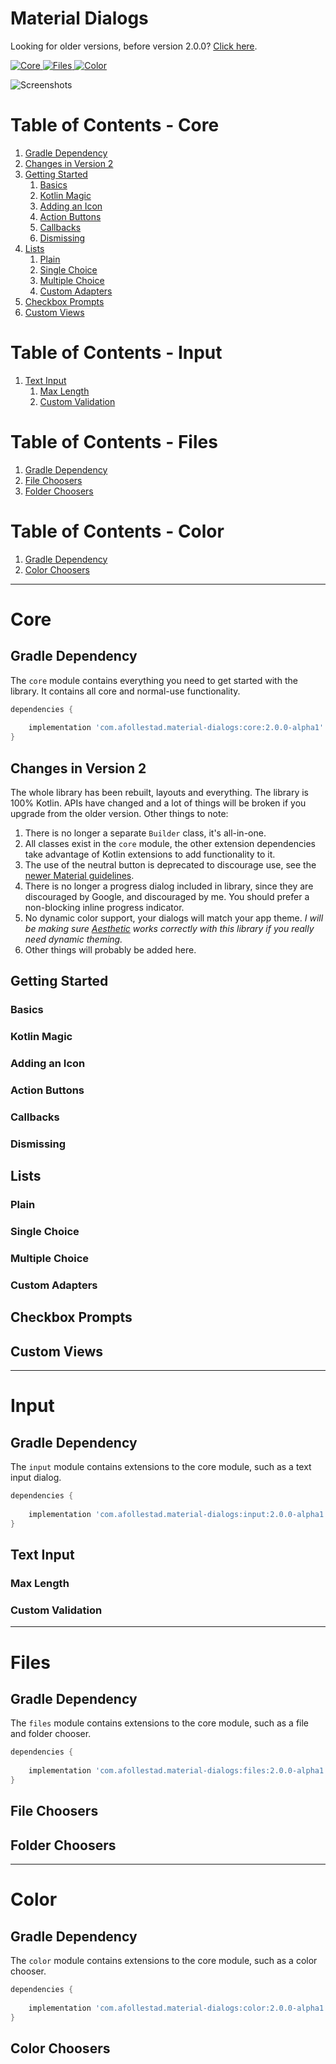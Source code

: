 # Material Dialogs

Looking for older versions, before version 2.0.0? [Click here](README_OLD.md).

[ ![Core](https://api.bintray.com/packages/drummer-aidan/maven/material-dialogs%3Acore/images/download.svg) ](https://bintray.com/drummer-aidan/maven/material-dialogs%3Acore/_latestVersion)
[ ![Files](https://api.bintray.com/packages/drummer-aidan/maven/material-dialogs%3Afiles/images/download.svg) ](https://bintray.com/drummer-aidan/maven/material-dialogs%3Afiles/_latestVersion)
[ ![Color](https://api.bintray.com/packages/drummer-aidan/maven/material-dialogs%3Acolor/images/download.svg) ](https://bintray.com/drummer-aidan/maven/material-dialogs%3Acolor/_latestVersion)

![Screenshots](https://raw.githubusercontent.com/afollestad/material-dialogs/master/art/readmeshowcase.png)

# Table of Contents - Core

1. [Gradle Dependency](#gradle-dependency)
2. [Changes in Version 2](#changes-in-version-2)
3. [Getting Started](#getting-started)
    1. [Basics](#basics)
    2. [Kotlin Magic](#kotlin-magic)
    3. [Adding an Icon](#adding-an-icon)
    4. [Action Buttons](#action-buttons)
    5. [Callbacks](#callbacks)
    6. [Dismissing](#dismissing)
4. [Lists](#lists)
    1. [Plain](#plain)
    2. [Single Choice](#single-choice)
    3. [Multiple Choice](#multiple-choice)
    4. [Custom Adapters](#custom-adapters)
5. [Checkbox Prompts](#checkbox-prompts)
6. [Custom Views](#custom-views)

# Table of Contents - Input

1. [Text Input](#text-input)
    1. [Max Length](#max-length)
    2. [Custom Validation](#custom-validation)

# Table of Contents - Files

1. [Gradle Dependency](#gradle-dependency-1)
2. [File Choosers](#file-choosers)
3. [Folder Choosers](#folder-choosers)

# Table of Contents - Color

1. [Gradle Dependency](#gradle-dependency-2)
2. [Color Choosers](#color-choosers)

---

# Core

## Gradle Dependency

The `core` module contains everything you need to get started with the library. It contains all
core and normal-use functionality.

```gradle
dependencies {
	
    implementation 'com.afollestad.material-dialogs:core:2.0.0-alpha1'
}
```

## Changes in Version 2

The whole library has been rebuilt, layouts and everything. The library is 100% Kotlin. APIs have 
changed and a lot of things will be broken if you upgrade from the older version. Other things 
to note:

1. There is no longer a separate `Builder` class, it's all-in-one.
2. All classes exist in the `core` module, the other extension dependencies
take advantage of Kotlin extensions to add functionality to it.
3. The use of the neutral button is deprecated to discourage use, see the 
[newer Material guidelines](https://material.io/design/components/dialogs.html#actions).
4. There is no longer a progress dialog included in library, since they are discouraged by Google, 
and discouraged by me. You should prefer a non-blocking inline progress indicator.
5. No dynamic color support, your dialogs will match your app theme. *I will be making sure 
[Aesthetic](https://github.com/afollestad/aesthetic) works correctly with this library if you really 
need dynamic theming.*
6. Other things will probably be added here.

## Getting Started

### Basics

### Kotlin Magic

### Adding an Icon

### Action Buttons

### Callbacks

### Dismissing 

## Lists

### Plain

### Single Choice

### Multiple Choice

### Custom Adapters 

## Checkbox Prompts

## Custom Views

---

# Input

## Gradle Dependency

The `input` module contains extensions to the core module, such as a text input dialog.

```gradle
dependencies {
	
    implementation 'com.afollestad.material-dialogs:input:2.0.0-alpha1'
}
```

## Text Input

### Max Length

### Custom Validation

---

# Files

## Gradle Dependency

The `files` module contains extensions to the core module, such as a file and folder chooser.

```gradle
dependencies {
	
    implementation 'com.afollestad.material-dialogs:files:2.0.0-alpha1'
}
```

## File Choosers

## Folder Choosers

---

# Color

## Gradle Dependency

The `color` module contains extensions to the core module, such as a color chooser.

```gradle
dependencies {
	
    implementation 'com.afollestad.material-dialogs:color:2.0.0-alpha1'
}
```

## Color Choosers